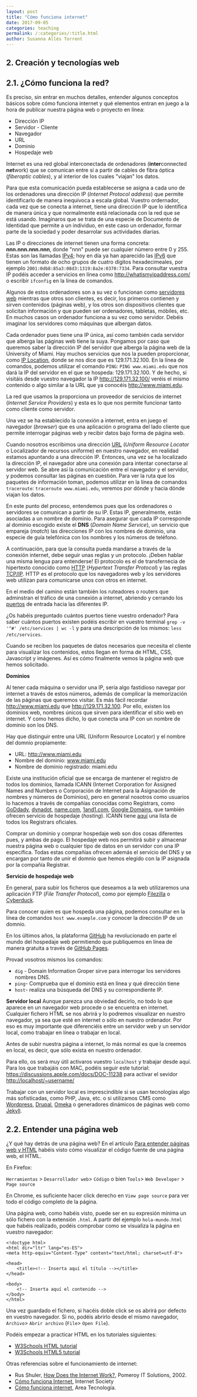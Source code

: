 ```yaml
---
layout: post
title: "Cómo funciona internet"
date: 2017-09-05
categories: teaching
permalink: /:categories/:title.html
author: Susanna Allés Torrent
---
```


## 2. Creación y tecnologías web 

## 2.1. ¿Cómo funciona la red?

Es preciso, sin entrar en muchos detalles, entender algunos conceptos básicos sobre cómo funciona internet y qué elementos entran en juego a la hora de publicar nuestra página web o proyecto en línea:

- Dirección IP
- Servidor - Cliente
- Navegador
- URL
- Dominio
- Hospedaje web 

Internet es una red global interconectada de ordenadores (**inter**connected **net**work) que se comunican entre sí a partir de cables de fibra óptica (*fiberoptic cables*), y al interior de los cuales "viajan" los datos. 

Para que esta comunicación pueda establecerse se asigna a cada uno de los ordenadores una dirección IP (*Internet Protocol address*) que permite identificarlo de manera inequívoca a escala global. Vuestro ordernador, cada vez que se conecta a internet, tiene una dirección IP que lo identifica de manera única y que normalmente está relacionada con la red que se está usando. Imaginaros que se trata de una especie de Documento de Identidad que permite a un individuo, en este caso un ordenador, formar parte de la sociedad y poder desarrolar sus actividades diarias. 

Las IP o direcciones de internet tienen una forma concreta: **nnn.nnn.nnn.nnn**, donde "nnn" puede ser cualquier número entre 0 y 255. Estas son las llamadas [IPv4](https://es.wikipedia.org/wiki/IPv4); hoy en día ya han aparecido las [IPv6](https://es.wikipedia.org/wiki/IPv6) que tienen un formato de ocho grupos de cuatro dígitos hexadecimeales, por ejemplo `2001:0db8:85a3:08d3:1319:8a2e:0370:7334`. Para consultar vuestra IP podéis acceder a servicios en línea como <http://whatismyipaddress.com/> o escribir `ifconfig` en la línea de comandos. 

Algunos de estos ordenadores son a su vez o funcionan como [servidores web](https://es.wikipedia.org/wiki/Servidor_web) mientras que otros son clientes, es decir, los primeros contienen y sirven contenidos (páginas web), y los otros son dispositivos clientes que solicitan información y que pueden ser ordenadores, tabletas, móbiles, etc. En muchos casos un ordenador funciona a su vez como servidor. Debéis imaginar los servidores como máquinas que albergan datos. 

Cada ordenador pues tiene una IP única, así como también cada servidor que alberga las páginas web tiene la suya. Pongamos por caso que queremos saber la dirección IP del servidor que alberga la página web de la University of Miami. Hay muchos servicios que nos la pueden proporcionar, como [IP Location](https://www.iplocation.net/), donde se nos dice que es 129.171.32.100. En la línea de comandos, podemos utilizar el comando `PING`: `PING www.miami.edu` que nos dará la IP del servidor en el que se hospeda: 129.171.32.100. Y de hecho, si visitáis desde vuestro navegador la IP <http://129.171.32.100/> veréis el mismo contenido o algo similar a la URL que ya conocéis <http://www.miami.edu>. 

La red que usamos la proporciona un proveedor de servicios de internet (*Internet Service Providers*) y esta es lo que nos permite funcionar tanto como cliente como servidor. 

Una vez se ha establecido la conexión a internet, entra en juego el navegador (*browser*) que es una aplicación o programa del lado cliente que permite interrogar páginas web y recibir datos bajo forma de página web. 

Cuando nosotros escribimos una dirección [URL](https://es.wikipedia.org/wiki/Localizador_de_recursos_uniforme) (*Uniform Resource Locator* o Localizador de recursos uniforme) en nuestro navegador, en realidad estamos apuntando a una dirección IP. Entonces, una vez se ha localizado la dirección IP, el navegador abre una conexión para intentar conectarse al servidor web. Se abre así la comunicación entre el navegador y el servidor, y podemos consultar las páginas en cuestión. Para ver la ruta que los paquetes de información toman, podemos utilizar en la línea de comandos `traceroute`: `traceroute www.miami.edu`, veremos por dónde y hacia dónde viajan los datos.

En este punto del proceso, entendemos pues que los ordenadores o servidores se comunican a partir de su IP. Estas IP, generalmente, están asociadas a un nombre de dominio. Para asegurar que cada IP corresponde al dominio escogido existe el  **DNS** (*Domain Name Service*), un servicio que empareja (*match*) las direcciones IP con los nombres de dominio, una especie de guía telefónica con los nombres y los números de teléfono.  

A continuación, para que la consulta pueda mandarse a través de la conexión internet, debe seguir unas reglas y un protocolo. ¡Deben hablar una misma lengua para entenderse! El protocolo es el de transfernecia de hipertexto conocido como [HTTP](https://es.wikipedia.org/wiki/Protocolo_de_transferencia_de_hipertexto) (*Hypertext Transfer Protocol*) y las reglas [TCP/IP](https://es.wikipedia.org/wiki/Modelo_TCP/IP). HTTP es el protocolo que los navegadores web y los servidores web utilizan para comunicarse unos con otros en internet.

En el medio del camino están también los ruteadores o routers que adminstran el tráfico de una conexión a internet, abriendo y cerrando los [puertos](https://es.wikipedia.org/wiki/Puerto_de_red) de entrada hacia las diferentes IP. 

¿Os habéis preguntado cuántos puertos tiene vuestro ordenador? Para saber cuántos puertos existen podéis escribir en vuestro terminal `grep -v '^#' /etc/services | wc -l` y para una descripción de los mismos: `less /etc/services`. 

Cuando se reciben los paquetes de datos necesarios que necesita el cliente para visualizar los contenidos, estos llegan en forma de HTML, CSS, Javascript y imágenes. Así es cómo finalmente vemos la página web que hemos solicitado.
 
**Dominios**

Al tener cada máquina o servidor una IP, sería algo fastidioso navegar por internet a través de estos números, además de complicar la memorización de las páginas que queremos visitar. Es más fácil recordar <http://www.miami.edu> que <http://129.171.32.100>. Por ello, existen los dominios web, nombres únicos que sirven para identificar el sitio web en internet. Y como hemos dicho, lo que conecta una IP con un nombre de dominio son los DNS. 

Hay que distinguir entre una URL (Uniform Resource Locator) y el nombre del domnio propiamente:

- URL: http://www.miami.edu
- Nombre del dominio: www.miami.edu
- Nombre de dominio registrado: miami.edu 

Existe una institución oficial que se encarga de mantener el registro de todos los dominios, llamada ICANN (Internet Corporation for Assigned Names and Numbers o Corporación de Internet para la Asignación de nombres y números de Dominios), pero en general nosotros como usuarios lo hacemos a través de compañías conocidas como Registrars, como [GoDdady](https://www.godaddy.com/), [dynadot](https://www.dynadot.com/), [name.com](https://www.name.com/), [1and1.com](https://www.1and1.com/), [Google Domains](https://domains.google/#/), que también ofrecen servicio de hospedaje (*hosting*). ICANN tiene [aquí](https://www.icann.org/registrar-reports/accredited-list.html) una lista de todos los Registrars oficiales. 

Comprar un dominio y comprar hospedaje web son dos cosas diferentes pues, y ambas de pago. El hospedaje web nos permitirá subir y almacenar nuestra página web o cualquier tipo de datos en un servidor con una IP específica. Todas estas compañías ofrecen además el servicio del DNS y se encargan por tanto de unir el domnio que hemos elegido con la IP asignada por la compañía Registrar. 

**Servicio de hospedaje web**

En general, para subir los ficheros que deseamos a la web utilizaremos una aplicación FTP (*File Transfer Protocol*), como por ejemplo [Filezilla](https://filezilla-project.org/) o [Cyberduck](https://cyberduck.io/?l=en). 

Para conocer quien es que hospeda una página, podemos consultar en la línea de comandos `host www.example.com` y conocer la dirección IP de un domnio. 

En los últimos años, la plataforma [GitHub](https://github.com/) ha revolucionado en parte el mundo del hospedaje web permitiendo que publiquemos en línea de manera gratuita a través de [GitHub Pages](https://pages.github.com/). 


Provad vosotros mismos los comandos: 
- `dig` - Domain Information Groper sirve para interrogar los servidores nombres DNS. 
- `ping`- Comprueba que el dominio está en línea y qué dirección tiene 
- `host`- realiza una búsqueda del DNS y su correspondiente IP. 

**Servidor local**
Aunque parezca una obviedad decirlo, no todo lo que aparece en un navegador web procede o se encuentra en internet. Cualquier fichero HTML se nos abrirá y lo podremos visualizar en nuestro navegador, ya sea que esté en internet o sólo en nuestro ordenador. Por eso es muy importante que diferenciéis entre un servidor web y un servidor local, como trabajar en línea o trabajar en local. 

Antes de subir nuestra página a internet, lo más normal es que la creemos en local, es decir, que sólo exista en nuestro ordenador. 

Para ello, os será muy útil activaros vuestro `localhost` y trabajar desde aquí. Para los que trabajáis con MAC, podéis seguir este tutorial: <https://discussions.apple.com/docs/DOC-11238> para activar el sevidor <http://localhost/~username/> 

Trabajar con un servidor local es imprescindible si se usan tecnologías algo más sofisticadas, como PHP, Java, etc. o si utilizamos CMS como [Wordpress](https://wordpress.org/), [Drupal](https://www.drupal.org/), [Omeka](https://omeka.org/) o generadores dinámicos de páginas web como [Jekyll](https://jekyllrb.com/). 


## 2.2. Entender una página web

¿Y qué hay detrás de una página web? En el artículo [Para entender páginas web y HTML](https://programminghistorian.org/es/lecciones/ver-archivos-html) habéis visto cómo visualizar el código fuente de una página web, el HTML. 

En Firefox: 

`Herramientas` > `Desarrollador web`> `Código` o bien 
`Tools`> `Web Developer` > `Page source`

En Chrome, es suficiente hacer click derecho en `View page source` para ver todo el código completo de la página. 

Una página web, como habéis visto, puede ser en su expresión mínima un sólo fichero con la extensión `.html`. A partir del ejemplo `hola-mundo.html` que habéis realizado, podéis comprobar como se visualiza la página en vuestro navegador: 

```
<!doctype html>
<html dir="ltr" lang="es-ES">
<meta http-equiv="Content-Type" content="text/html; charset=utf-8">

<head>
    <title><!-- Inserta aquí el título --></title>
</head>

<body>
    <!-- Inserta aquí el contenido -->
</body>
</html>
``` 

Una vez guardado el fichero, si hacéis doble click se os abrirá por defecto en vuestro navegador. Si no, podéis abrirlo desde el mismo navegador, `Archivo`> `Abrir archivo` (`File`> `Open File`). 

Podéis empezar a practicar HTML en los tutoriales siguientes: 

- [W3Schools HTML tutorial](https://www.w3schools.com/html/default.asp)
- [W3Schools HTML5 tutorial](https://www.w3schools.com/html/html5_intro.asp)

Otras referencias sobre el funcionamiento de internet: 

- Rus Shuler, [How Does the Internet Work?](https://web.stanford.edu/class/msande91si/www-spr04/readings/week1/InternetWhitepaper.htm), Pomeroy IT Solutions, 2002. 
- [Cómo funciona Internet](https://www.internetsociety.org/es/c%C3%B3mo-funciona), Internet Society 
- [Cómo funciona internet](http://www.areatecnologia.com/informatica/como-funciona-internet.html), Area Tecnología. 
